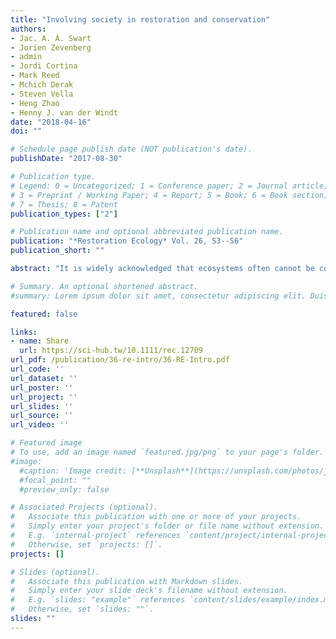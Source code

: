 ```yaml
---
title: "Involving society in restoration and conservation"
authors:
- Jac. A. A. Swart
- Jorien Zevenberg
- admin
- Jordi Cortina
- Mark Reed
- Mchich Derak
- Steven Vella
- Heng Zhao
- Henny J. van der Windt
date: "2018-04-16"
doi: ""

# Schedule page publish date (NOT publication's date).
publishDate: "2017-08-30"

# Publication type.
# Legend: 0 = Uncategorized; 1 = Conference paper; 2 = Journal article;
# 3 = Preprint / Working Paper; 4 = Report; 5 = Book; 6 = Book section;
# 7 = Thesis; 8 = Patent
publication_types: ["2"]

# Publication name and optional abbreviated publication name.
publication: "*Restoration Ecology* Vol. 26, S3--S6"
publication_short: ""

abstract: "It is widely acknowledged that ecosystems often cannot be considered as separated from social systems, but that they should rather be seen as interacting, cross-scaled, coupled systems operating on multiple temporal and spatial scales. Humans have an increasing impact on ecosystems worldwide, while at the same time ecosystems are of critical importance for the functioning of human systems through ecosystems services. Often the term “social ecological systems” is used in approaches that consider ecological and social systems as integrated systems. This paper aims to contribute to clarification of the different relationships between social and ecological systems. The focus is on the social side of ecological restoration and conservation, in particular on participation, indigenous knowledge, governance, and ethics. It is concluded that in restoration and conservation of social ecological systems more attention should be paid to the role of social systems and conditions on which ecosystems depend. It implies awareness of the importance of engaging stakeholders and fostering public debate and deliberation."

# Summary. An optional shortened abstract.
#summary: Lorem ipsum dolor sit amet, consectetur adipiscing elit. Duis posuere tellus ac convallis placerat. Proin tincidunt magna sed ex sollicitudin condimentum.

featured: false

links:
- name: Share
  url: https://sci-hub.tw/10.1111/rec.12709
url_pdf: /publication/36-re-intro/36-RE-Intro.pdf
url_code: ''
url_dataset: ''
url_poster: ''
url_project: ''
url_slides: ''
url_source: ''
url_video: ''

# Featured image
# To use, add an image named `featured.jpg/png` to your page's folder. 
#image:
  #caption: 'Image credit: [**Unsplash**](https://unsplash.com/photos/jdD8gXaTZsc)'
  #focal_point: ""
  #preview_only: false

# Associated Projects (optional).
#   Associate this publication with one or more of your projects.
#   Simply enter your project's folder or file name without extension.
#   E.g. `internal-project` references `content/project/internal-project/index.md`.
#   Otherwise, set `projects: []`.
projects: []

# Slides (optional).
#   Associate this publication with Markdown slides.
#   Simply enter your slide deck's filename without extension.
#   E.g. `slides: "example"` references `content/slides/example/index.md`.
#   Otherwise, set `slides: ""`.
slides: ""
---
```

